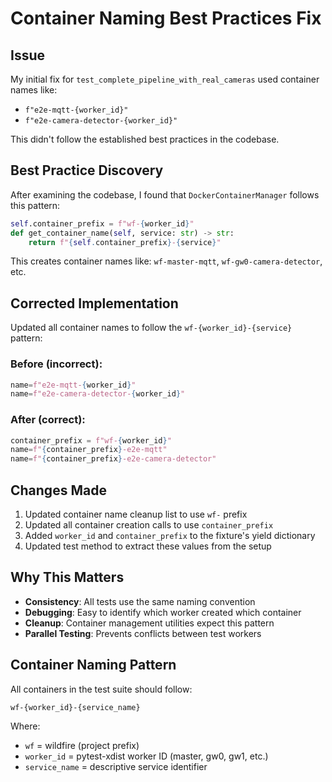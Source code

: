 # Container Naming Best Practices Fix

## Issue
My initial fix for `test_complete_pipeline_with_real_cameras` used container names like:
- `f"e2e-mqtt-{worker_id}"`
- `f"e2e-camera-detector-{worker_id}"`

This didn't follow the established best practices in the codebase.

## Best Practice Discovery
After examining the codebase, I found that `DockerContainerManager` follows this pattern:
```python
self.container_prefix = f"wf-{worker_id}"
def get_container_name(self, service: str) -> str:
    return f"{self.container_prefix}-{service}"
```

This creates container names like: `wf-master-mqtt`, `wf-gw0-camera-detector`, etc.

## Corrected Implementation
Updated all container names to follow the `wf-{worker_id}-{service}` pattern:

### Before (incorrect):
```python
name=f"e2e-mqtt-{worker_id}"
name=f"e2e-camera-detector-{worker_id}"
```

### After (correct):
```python
container_prefix = f"wf-{worker_id}"
name=f"{container_prefix}-e2e-mqtt"
name=f"{container_prefix}-e2e-camera-detector"
```

## Changes Made
1. Updated container name cleanup list to use `wf-` prefix
2. Updated all container creation calls to use `container_prefix`
3. Added `worker_id` and `container_prefix` to the fixture's yield dictionary
4. Updated test method to extract these values from the setup

## Why This Matters
- **Consistency**: All tests use the same naming convention
- **Debugging**: Easy to identify which worker created which container
- **Cleanup**: Container management utilities expect this pattern
- **Parallel Testing**: Prevents conflicts between test workers

## Container Naming Pattern
All containers in the test suite should follow:
```
wf-{worker_id}-{service_name}
```

Where:
- `wf` = wildfire (project prefix)
- `worker_id` = pytest-xdist worker ID (master, gw0, gw1, etc.)
- `service_name` = descriptive service identifier